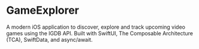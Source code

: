 # GameExplorer
A modern iOS application to discover, explore and track upcoming video games using the IGDB API. Built with SwiftUI, The Composable Architecture (TCA), SwiftData, and async/await.
